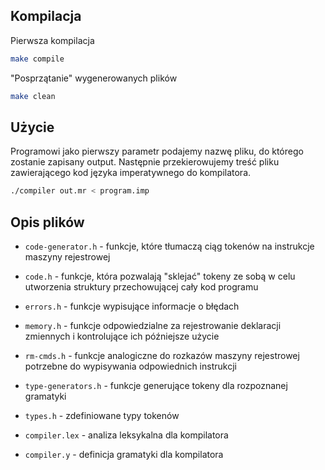 ## Kompilacja

Pierwsza kompilacja
```bash
make compile
```

"Posprzątanie" wygenerowanych plików
```bash
make clean
```

## Użycie
Programowi jako pierwszy parametr podajemy nazwę pliku, do którego zostanie zapisany output.
Następnie przekierowujemy treść pliku zawierającego kod języka imperatywnego do kompilatora.
```bash
./compiler out.mr < program.imp
```

## Opis plików
* `code-generator.h` - funkcje, które tłumaczą ciąg tokenów na instrukcje maszyny rejestrowej
* `code.h` - funkcje, która pozwalają "sklejać" tokeny ze sobą w celu utworzenia struktury przechowującej cały kod programu
* `errors.h` - funkcje wypisujące informacje o błędach
* `memory.h` - funkcje odpowiedzialne za rejestrowanie deklaracji zmiennych i kontrolujące ich późniejsze użycie
* `rm-cmds.h` - funkcje analogiczne do rozkazów maszyny rejestrowej potrzebne do wypisywania odpowiednich instrukcji
* `type-generators.h` - funkcje generujące tokeny dla rozpoznanej gramatyki
* `types.h` - zdefiniowane typy tokenów

* `compiler.lex` - analiza leksykalna dla kompilatora
* `compiler.y` - definicja gramatyki dla kompilatora
